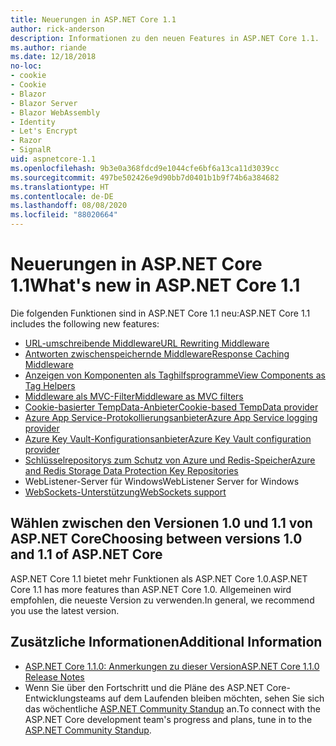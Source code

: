 ```yaml
---
title: Neuerungen in ASP.NET Core 1.1
author: rick-anderson
description: Informationen zu den neuen Features in ASP.NET Core 1.1.
ms.author: riande
ms.date: 12/18/2018
no-loc:
- cookie
- Cookie
- Blazor
- Blazor Server
- Blazor WebAssembly
- Identity
- Let's Encrypt
- Razor
- SignalR
uid: aspnetcore-1.1
ms.openlocfilehash: 9b3e0a368fdcd9e1044cfe6bf6a13ca11d3039cc
ms.sourcegitcommit: 497be502426e9d90bb7d0401b1b9f74b6a384682
ms.translationtype: HT
ms.contentlocale: de-DE
ms.lasthandoff: 08/08/2020
ms.locfileid: "88020664"
---
```

# <a name="whats-new-in-aspnet-core-11"></a><span data-ttu-id="0175d-103">Neuerungen in ASP.NET Core 1.1</span><span class="sxs-lookup"><span data-stu-id="0175d-103">What's new in ASP.NET Core 1.1</span></span>

<span data-ttu-id="0175d-104">Die folgenden Funktionen sind in ASP.NET Core 1.1 neu:</span><span class="sxs-lookup"><span data-stu-id="0175d-104">ASP.NET Core 1.1 includes the following new features:</span></span>

- [<span data-ttu-id="0175d-105">URL-umschreibende Middleware</span><span class="sxs-lookup"><span data-stu-id="0175d-105">URL Rewriting Middleware</span></span>](xref:fundamentals/url-rewriting)
- [<span data-ttu-id="0175d-106">Antworten zwischenspeichernde Middleware</span><span class="sxs-lookup"><span data-stu-id="0175d-106">Response Caching Middleware</span></span>](xref:performance/caching/middleware)
- [<span data-ttu-id="0175d-107">Anzeigen von Komponenten als Taghilfsprogramme</span><span class="sxs-lookup"><span data-stu-id="0175d-107">View Components as Tag Helpers</span></span>](xref:mvc/views/view-components#invoking-a-view-component-as-a-tag-helper)
- [<span data-ttu-id="0175d-108">Middleware als MVC-Filter</span><span class="sxs-lookup"><span data-stu-id="0175d-108">Middleware as MVC filters</span></span>](xref:mvc/controllers/filters#using-middleware-in-the-filter-pipeline)
- [<span data-ttu-id="0175d-109">Cookie-basierter TempData-Anbieter</span><span class="sxs-lookup"><span data-stu-id="0175d-109">Cookie-based TempData provider</span></span>](xref:fundamentals/app-state#tempdata)
- [<span data-ttu-id="0175d-110">Azure App Service-Protokollierungsanbieter</span><span class="sxs-lookup"><span data-stu-id="0175d-110">Azure App Service logging provider</span></span>](xref:fundamentals/logging/index#azure-app-service-provider)
- [<span data-ttu-id="0175d-111">Azure Key Vault-Konfigurationsanbieter</span><span class="sxs-lookup"><span data-stu-id="0175d-111">Azure Key Vault configuration provider</span></span>](xref:security/key-vault-configuration)
- [<span data-ttu-id="0175d-112">Schlüsselrepositorys zum Schutz von Azure und Redis-Speicher</span><span class="sxs-lookup"><span data-stu-id="0175d-112">Azure and Redis Storage Data Protection Key Repositories</span></span>](xref:security/data-protection/implementation/key-storage-providers)
- <span data-ttu-id="0175d-113">WebListener-Server für Windows</span><span class="sxs-lookup"><span data-stu-id="0175d-113">WebListener Server for Windows</span></span>
- [<span data-ttu-id="0175d-114">WebSockets-Unterstützung</span><span class="sxs-lookup"><span data-stu-id="0175d-114">WebSockets support</span></span>](xref:fundamentals/websockets)

## <a name="choosing-between-versions-10-and-11-of-aspnet-core"></a><span data-ttu-id="0175d-115">Wählen zwischen den Versionen 1.0 und 1.1 von ASP.NET Core</span><span class="sxs-lookup"><span data-stu-id="0175d-115">Choosing between versions 1.0 and 1.1 of ASP.NET Core</span></span>

<span data-ttu-id="0175d-116">ASP.NET Core 1.1 bietet mehr Funktionen als ASP.NET Core 1.0.</span><span class="sxs-lookup"><span data-stu-id="0175d-116">ASP.NET Core 1.1 has more features than ASP.NET Core 1.0.</span></span> <span data-ttu-id="0175d-117">Allgemeinen wird empfohlen, die neueste Version zu verwenden.</span><span class="sxs-lookup"><span data-stu-id="0175d-117">In general, we recommend you use the latest version.</span></span>

## <a name="additional-information"></a><span data-ttu-id="0175d-118">Zusätzliche Informationen</span><span class="sxs-lookup"><span data-stu-id="0175d-118">Additional Information</span></span>

- [<span data-ttu-id="0175d-119">ASP.NET Core 1.1.0: Anmerkungen zu dieser Version</span><span class="sxs-lookup"><span data-stu-id="0175d-119">ASP.NET Core 1.1.0 Release Notes</span></span>](https://github.com/dotnet/aspnetcore/releases/tag/1.1.0)
- <span data-ttu-id="0175d-120">Wenn Sie über den Fortschritt und die Pläne des ASP.NET Core-Entwicklungsteams auf dem Laufenden bleiben möchten, sehen Sie sich das wöchentliche [ASP.NET Community Standup](https://live.asp.net/) an.</span><span class="sxs-lookup"><span data-stu-id="0175d-120">To connect with the ASP.NET Core development team's progress and plans, tune in to the [ASP.NET Community Standup](https://live.asp.net/).</span></span>
